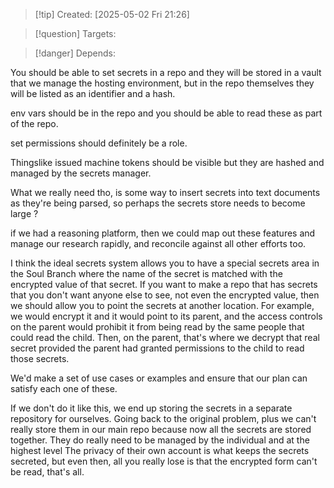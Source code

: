 
>[!tip] Created: [2025-05-02 Fri 21:26]

>[!question] Targets: 

>[!danger] Depends: 

You should be able to set secrets in a repo and they will be stored in a vault that we manage the hosting environment, but in the repo themselves they will be listed as an identifier and a hash. 

env vars should be in the repo and you should be able to read these as part of the repo.

set permissions should definitely be a role.

Thingslike issued machine tokens should be visible but they are hashed and managed by the secrets manager.

What we really need tho, is some way to insert secrets into text documents as they're being parsed, so perhaps the secrets store needs to become large ?

if we had a reasoning platform, then we could map out these features and manage our research rapidly, and reconcile against all other efforts too.

I think the ideal secrets system allows you to have a special secrets area in the Soul Branch where the name of the secret is matched with the encrypted value of that secret. If you want to make a repo that has secrets that you don't want anyone else to see, not even the encrypted value, then we should allow you to point the secrets at another location. For example, we would encrypt it and it would point to its parent, and the access controls on the parent would prohibit it from being read by the same people that could read the child. Then, on the parent, that's where we decrypt that real secret provided the parent had granted permissions to the child to read those secrets. 

We'd make a set of use cases or examples and ensure that our plan can satisfy each one of these. 

If we don't do it like this, we end up storing the secrets in a separate repository for ourselves. Going back to the original problem, plus we can't really store them in our main repo because now all the secrets are stored together. They do really need to be managed by the individual and at the highest level The privacy of their own account is what keeps the secrets secreted, but even then, all you really lose is that the encrypted form can't be read, that's all. 